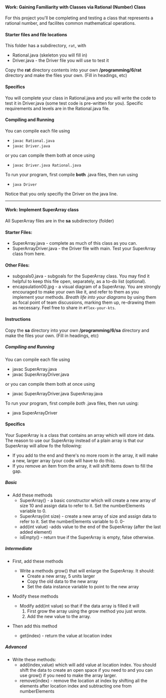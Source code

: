 #### Work: Gaining Familiarity with Classes via Rational (Number) Class

For this project you'll be completing and testing a class that represents a rational number, and facilites common mathematical operations.

#### Starter files and file locations

This folder has a subdirectory, `rat`, with
- Rational.java (skeleton you will fill in)
- Driver.java - the Driver file you will use to test it

Copy the **rat** directory contents into your own **/programming/6/rat** directory and make the files your own. (Fill in headings, etc)

#### Specifics

You will complete your class in Rational.java and you will write the code to test it in Driver.java (some test code is pre-written for you). Specific requirements and levels are in the Rational.java file.
	
#### Compiling and Running 

You can compile each file using
- `javac Rational.java`
- `javac Driver.java`

or you can compile them both at once using
- `javac Driver.java Rational.java`

To run your program, first compile __both__ .java files, then run using
- `java Driver`

Notice that you only specifiy the Driver on the java line.

* * *

#### Work: Implement SuperArray class

All SuperArray files are in the  **sa** subdirectory (folder)

#### Starter Files:

- SuperArray.java  - complete as much of this class as you can.
- SuperArrayDriver.java - the Driver file with main. Test your
  SuperArray class from here.

#### Other Files:
- subgoals0.java - subgoals for the SuperArray class. You may find it helpful to keep this file open, separately, as a to-do list (optional).
- encapsulation00.jpg - a visual diagram of a SuperArray. You are strongly encouraged to make your own like it, and refer to them as you implement your methods. _Breath life into your diagrams_ by using them as focal point of team discussions, marking them up, re-drawing them as necessary. Feel free to share in `#flex-your-kts`.

#### Instructions 

Copy the **sa** directory into your own **/programming/6/sa** directory and make the files your own. (Fill in headings, etc)

##### Compiling and Running

You can compile each file using

- javac SuperArray.java
- javac SuperArrayDriver.java

or you can compile them both at once using

- javac SuperArrayDriver.java SuperArray.java

To run your program, first compile *both* .java files, then run using:
- java SuperArrayDriver 

#### Specifics

Your SuperArray is a class that contains an array which will store int data. The reason to use our SuperArray instead of a plain array is that our SuperArray will allow fo the following:
- If you add to the end and there's no more room in the array, it will
  make a new, larger array (your code will have to do this).
- If you remove an item from the array, it will shift items down to
  fill the gap.
  
##### Basic 
- Add these methods 
  - SuperArray() - a basic constructor which will create a new array
    of size 10 and assign data to refer to it. Set the numberElements
    variable to 0.
  - SuperArray(int size) - create a new array of size and assign data
    to refer to it. Set the numberElements variable to 0.  0-
  - add(int value) -adds value to the end of the SuperArray (after the
    last added element)
  - isEmpty() - return true if the SuperArray is empty, false otherwise.
  
##### Intermediate
- First, add these methods
  - Write a methods grow() that will enlarge the SuperArray. It should:
	- Create a new array, 5 units larger
	- Copy the old data to the new array
	- Set the data instance variable to point to the new array
	
- Modify these methods
  - Modify add(int value) so that if the data array is filled it will
	1. First grow the array using the grow method you just wrote.
	2. Add the new value to the array.

- Then add this method
  - get(index) - return the value at location index
  
##### Advanced
  - Write these methods: 
    - add(index,value) which will add value at location index. You
	  should shift the data to create an open space if you need to and
	  you can use grow() if you need to make the array larger.
    - remove(index) - remove the location at index by shifting all the
      elements after location index and subtracting one from numberElements
  
  
  



